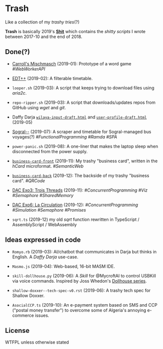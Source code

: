 # Trash
Like a collection of my *trashy tries*(?)

**Trash** is basically 2019's [**Shit**](https://github.com/dreamski21/shit) which contains the *shitty scripts* I wrote between 2017-10 and the end of 2018.

## Done(?)
- [Carroll's Mischmasch](https://dreamski21.github.io/trash/2019-01/mischmasch/) (2019-01): Prototype of a word game _#WebWorkerAPI_

- [EDT++](https://dreamski21.github.io/trash/2019-02/edt++/) (2019-02): A filterable timetable.

- `looper.sh` (2019-03): A script that keeps trying to download files using *aria2c*.

- `repo-ripper.sh` (2019-03): A script that downloads/updates repos from GitHub using *wget* and *git*.

- Daffy Darja [`wilaya-input-draft.html`](https://dreamski21.github.io/trash/2019-05/wilaya-input-draft.html) and [`user-profile-draft.html`](https://dreamski21.github.io/trash/2019-05/wilaya-input-draft.html) (2019-05)

- [Sogral--](https://dreamski21.github.io/trash/2019-07/sogral--/#depart=12&dest=18) (2019-07): A scraper and timetable for Sogral-managed bus voyages(?) _#FunctionalProgramming #Ramda #SPA_

- `power-panic.sh` (2019-08): A one-liner that makes the laptop sleep when disconnected from the power supply.

- [`business-card-front`](https://dreamski21.github.io/trash/2019-11/business-card-front/) (2019-11): My trashy "business card", written in the *hCard* microformat. _#SemanticWeb_

- [`business-card-back`](https://dreamski21.github.io/trash/2019-12/business-card-back/) (2019-12): The backside of my trashy "business card". _#QRCode_

- [DAC Exo3: Trois Threads](https://dreamski21.github.io/trash/2019-11/dac-exo3/?scenario=p1,p2,p3) (2019-11): _#ConcurrentProgramming #Viz #Semaphore #SharedMemory_

- [DAC Exo6: La Circulation](https://dreamski21.github.io/trash/2019-12/dac-exo6/) (2019-12): _#ConcurrentProgramming #Simulation #Semaphore #Promises_

- `sqrt.ts` (2019-12) my old *sqrt* function rewritten in TypeScript / AssemblyScript / WebAssembly

## Ideas expressed in code
- `Romyo.rb` (2019-03): AI/chatbot that communicates in Darja but thinks in English. A *Daffy Darja* use-case.

- `Masmo.js` (2019-04): Web-based, 16-bit MASM IDE.

- `skill-dollhouse.py` (2019-06): A *Skill* for @MycroftAI to control USBKill via voice commands. Inspired by Joss Whedon's [Dollhouse series](https://www.imdb.com/title/tt1135300/).

- `shallow-doxxer--tech-spec-v0.rst` (2019-06): A trashy tech spec for Shallow Doxxer.

- `AsocialCCP.ts` (2019-10): An e-payment system based on SMS and CCP ("postal money transfer") to overcome some of Algeria's annoying e-commerce issues.

## License
WTFPL unless otherwise stated
